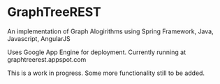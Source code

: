 # GraphTreeREST
An implementation of Graph Alogirithms using Spring Framework, Java, Javascript, AngularJS

Uses Google App Engine for deployment. Currently running at graphtreerest.appspot.com

This is a work in progress. Some more functionality still to be added. 


